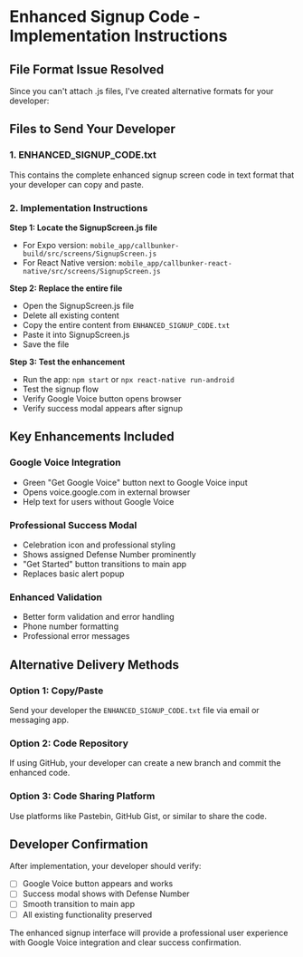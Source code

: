# Enhanced Signup Code - Implementation Instructions

## File Format Issue Resolved

Since you can't attach .js files, I've created alternative formats for your developer:

## Files to Send Your Developer

### 1. **ENHANCED_SIGNUP_CODE.txt**
This contains the complete enhanced signup screen code in text format that your developer can copy and paste.

### 2. **Implementation Instructions**

**Step 1: Locate the SignupScreen.js file**
- For Expo version: `mobile_app/callbunker-build/src/screens/SignupScreen.js`  
- For React Native version: `mobile_app/callbunker-react-native/src/screens/SignupScreen.js`

**Step 2: Replace the entire file**
- Open the SignupScreen.js file
- Delete all existing content
- Copy the entire content from `ENHANCED_SIGNUP_CODE.txt`
- Paste it into SignupScreen.js
- Save the file

**Step 3: Test the enhancement**
- Run the app: `npm start` or `npx react-native run-android`
- Test the signup flow
- Verify Google Voice button opens browser
- Verify success modal appears after signup

## Key Enhancements Included

### Google Voice Integration
- Green "Get Google Voice" button next to Google Voice input
- Opens voice.google.com in external browser
- Help text for users without Google Voice

### Professional Success Modal
- Celebration icon and professional styling
- Shows assigned Defense Number prominently
- "Get Started" button transitions to main app
- Replaces basic alert popup

### Enhanced Validation
- Better form validation and error handling
- Phone number formatting
- Professional error messages

## Alternative Delivery Methods

### Option 1: Copy/Paste
Send your developer the `ENHANCED_SIGNUP_CODE.txt` file via email or messaging app.

### Option 2: Code Repository
If using GitHub, your developer can create a new branch and commit the enhanced code.

### Option 3: Code Sharing Platform
Use platforms like Pastebin, GitHub Gist, or similar to share the code.

## Developer Confirmation

After implementation, your developer should verify:
- [ ] Google Voice button appears and works
- [ ] Success modal shows with Defense Number
- [ ] Smooth transition to main app
- [ ] All existing functionality preserved

The enhanced signup interface will provide a professional user experience with Google Voice integration and clear success confirmation.